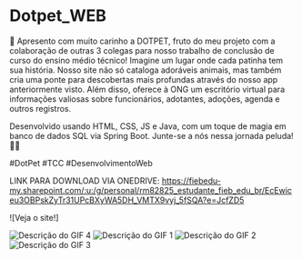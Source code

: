 # Dotpet_WEB
🐾 Apresento com muito carinho a DOTPET, fruto do meu projeto com a colaboração de outras 3 colegas para nosso trabalho de conclusão de curso do ensino médio técnico! Imagine um lugar onde cada patinha tem sua história. Nosso site não só cataloga adoráveis animais, mas também cria uma ponte para descobertas mais profundas através do nosso app anteriormente visto. Além disso, oferece à ONG um escritório virtual para informações valiosas sobre funcionários, adotantes, adoções, agenda e outros registros. 

Desenvolvido usando HTML, CSS, JS e Java, com um toque de magia em banco de dados SQL via Spring Boot. Junte-se a nós nessa jornada peluda! 🌟🐾 

#DotPet #TCC #DesenvolvimentoWeb 

LINK PARA DOWNLOAD VIA ONEDRIVE:
https://fiebedu-my.sharepoint.com/:u:/g/personal/rm82825_estudante_fieb_edu_br/EcEwiceu3OBPskZyTr31UPcBXyWA5DH_VMTX9vyj_5fSQA?e=JcfZD5



![Veja o site!]

![Descrição do GIF 4](home.gif)
![Descrição do GIF 1](gif2.gif)
![Descrição do GIF 2](gif1.gif)
![Descrição do GIF 3](cat.gif)






